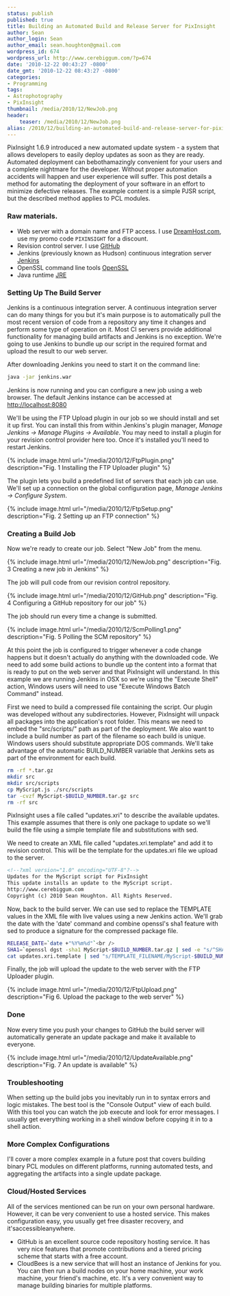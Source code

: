 ```yaml
---
status: publish
published: true
title: Building an Automated Build and Release Server for PixInsight
author: Sean
author_login: Sean
author_email: sean.houghton@gmail.com
wordpress_id: 674
wordpress_url: http://www.cerebiggum.com/?p=674
date: '2010-12-22 00:43:27 -0800'
date_gmt: '2010-12-22 08:43:27 -0800'
categories:
- Programming
tags:
- Astrophotography
- PixInsight
thumbnail: /media/2010/12/NewJob.png
header:
    teaser: /media/2010/12/NewJob.png
alias: /2010/12/building-an-automated-build-and-release-server-for-pixinsight/index.html
---
```

PixInsight 1.6.9 introduced a new automated update system - a system that allows developers to easily deploy updates as soon as they are ready. Automated deployment can bebothamazingly convenient for your users and a complete nightmare for the developer. Without proper automation accidents will happen and user experience will suffer. This post details a method for automating the deployment of your software in an effort to minimize defective releases. The example content is a simple PJSR script, but the described method applies to PCL modules.

### Raw materials.

- Web server with a domain name and FTP access. I use [DreamHost.com](http://dreamhost.com), use my promo code <code>PIXINSIGHT</code> for a discount.
- Revision control server. I use [GitHub](http://github.com)
- Jenkins (previously known as Hudson) continuous integration server [Jenkins](http://jenkins-ci.org)
- OpenSSL command line tools [OpenSSL](http://www.openssl.org)
- Java runtime [JRE](http://www.java.com/en/download)

### Setting Up The Build Server

Jenkins is a continuous integration server. A continuous integration server can do many things for you but it's main purpose is to automatically pull the most recent version of code from a repository any time it changes and perform some type of operation on it. Most CI servers provide additional functionality for managing build artifacts and Jenkins is no exception. We're going to use Jenkins to bundle up our script in the required format and upload the result to our web server.

After downloading Jenkins you need to start it on the command line:

```bash
java -jar jenkins.war
```

Jenkins is now running and you can configure a new job using a web browser.  The default Jenkins instance can be accessed at <a href="http://localhost:8080" target="_blank">http://localhost:8080</a>

We'll be using the FTP Upload plugin in our job so we should install and set it up first.  You can install this from within Jenkins's plugin manager, <em>Manage Jenkins -> Manage Plugins -> Available</em>.  You may need to install a plugin for your revision control provider here too.  Once it's installed you'll need to restart Jenkins.

{% include image.html url="/media/2010/12/FtpPlugin.png" description="Fig. 1  Installing the FTP Uploader plugin" %}

The plugin lets you build a predefined list of servers that each job can use.  We'll set up a connection on the global configuration page, <em>Manage Jenkins -> Configure System</em>.

{% include image.html url="/media/2010/12/FtpSetup.png" description="Fig. 2  Setting up an FTP connection" %}

### Creating a Build Job

Now we're ready to create our job.  Select "New Job" from the menu.

{% include image.html url="/media/2010/12/NewJob.png" description="Fig. 3 Creating a new job in Jenkins" %}

The job will pull code from our revision control repository.

{% include image.html url="/media/2010/12/GitHub.png" description="Fig. 4  Configuring a GitHub repository for our job" %}

The job should run every time a change is submitted.

{% include image.html url="/media/2010/12/ScmPolling1.png" description="Fig. 5  Polling the SCM repository" %}

At this point the job is configured to trigger whenever a code change happens but it doesn't actually do anything with the downloaded code. We need to add some build actions to bundle up the content into a format that is ready to put on the web server and that PixInsight will understand.  In this example we are running Jenkins in OSX so we're using the "Execute Shell" action, Windows users will need to use "Execute Windows Batch Command" instead.

First we need to build a compressed file containing the script. Our plugin was developed without any subdirectories. However, PixInsight will unpack all packages into the application's root folder. This means we need to embed the "src/scripts/" path as part of the deployment.  We also want to include a build number as part of the filename so each build is unique.  Windows users should substitute appropriate DOS commands. We'll take advantage of the automatic BUILD_NUMBER variable that Jenkins sets as part of the environment for each build.

```bash
rm -rf *.tar.gz
mkdir src
mkdir src/scripts
cp MyScript.js ./src/scripts
tar -cvzf MyScript-$BUILD_NUMBER.tar.gz src
rm -rf src
```

PixInsight uses a file called "updates.xri" to describe the available updates.  This example assumes that there is only one package to update so we'll build the file using a simple template file and substitutions with sed.

We need to create an XML file called "updates.xri.template" and add it to revision control.  This will be the template for the updates.xri file we upload to the server.

```xml
<!--?xml version="1.0" encoding="UTF-8"?-->
Updates for the MyScript script for PixInsight
This update installs an update to the MyScript script.
http://www.cerebiggum.com
Copyright (c) 2010 Sean Houghton. All Rights Reserved.
```

Now, back to the build server.  We can use sed to replace the TEMPLATE values in the XML file with live values using a new Jenkins action.  We'll grab the date with the 'date' command and combine openssl's sha1 feature with sed to produce a signature for the compressed package file.

```bash
RELEASE_DATE=`date +"%Y%m%d"`<br />
SHA1=`openssl dgst -sha1 MyScript-$BUILD_NUMBER.tar.gz | sed -e "s/^SHA1.*=//" | sed -e "s/[ ]\(.*\)/\1/"`<br />
cat updates.xri.template | sed "s/TEMPLATE_FILENAME/MyScript-$BUILD_NUMBER.tar.gz/" | sed "s/TEMPLATE_RELEASE_DATE/$RELEASE_DATE/" | sed "s/TEMPLATE_SHA1/$SHA1/" > updates.xri<br />
```

Finally, the job will upload the update to the web server with the FTP Uploader plugin.

{% include image.html url="/media/2010/12/FtpUpload.png" description="Fig 6.  Upload the package to the web server" %}

### Done

Now every time you push your changes to GitHub the build server will automatically generate an update package and make it available to everyone.

{% include image.html url="/media/2010/12/UpdateAvailable.png" description="Fig. 7  An update is available" %}

### Troubleshooting

When setting up the build jobs you inevitably run in to syntax errors and logic mistakes.  The best tool is the "Console Output" view of each build.  With this tool you can watch the job execute and look for error messages.  I usually get everything working in a shell window before copying it in to a shell action.

### More Complex Configurations

I'll cover a more complex example in a future post that covers building binary PCL modules on different platforms, running automated tests, and aggregating the artifacts into a single update package.

### Cloud/Hosted Services

All of the services mentioned can be run on your own personal hardware. However, it can be very convenient to use a hosted service. This makes configuration easy, you usually get free disaster recovery, and it'saccessibleanywhere.

- GitHub is an excellent source code repository hosting service. It has very nice features that promote contributions and a tiered pricing scheme that starts with a free account.
- CloudBees is a new service that will host an instance of Jenkins for you. You can then run a build nodes on your home machine, your work machine, your friend's machine, etc. It's a very convenient way to manage building binaries for multiple platforms.

